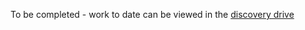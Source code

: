 To be completed - work to date can be viewed in the [discovery drive](https://drive.google.com/drive/u/1/folders/1Ox7kFWBRiw-K9B8ahHbVXX6JLIls6wot)